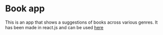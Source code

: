 # Book app
This is an app that shows a suggestions of books across various genres. It has been made in react.js and can be used  [here](https://0v3pi.csb.app/)
